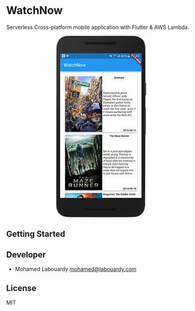 # WatchNow

Serverless Cross-platform mobile application with Flutter & AWS Lambda.

<div align="center">
    <img src="screenshot.png"/>
</div>

## Getting Started


## Developer

* Mohamed Labouardy <mohamed@labouardy.com>

## License

MIT